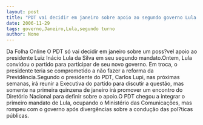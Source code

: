 ```yaml
---
layout: post
title: "PDT vai decidir em janeiro sobre apoio ao segundo governo Lula "
date: 2006-11-29
tags: governo,Janeiro,Lula,segundo turno
author: None
---
```

Da Folha Online
O PDT só vai decidir em janeiro sobre um poss?vel apoio ao presidente Luiz Inácio Lula da Silva em seu segundo mandato.Ontem, Lula convidou o partido para participar de seu novo governo. Em troca, o presidente teria se comprometido a não fazer a reforma da Previdência.Segundo o presidente do PDT, Carlos Lupi, nas próximas semanas, irá reunir a Executiva do partido para discutir a questão, mas somente na primeira quinzena de janeiro irá promover um encontro do Diretório Nacional para definir sobre o apoio.O PDT chegou a integrar o primeiro mandato de Lula, ocupando o Ministério das Comunicações, mas rompeu com o governo após divergências sobre a condução das pol?ticas públicas. 